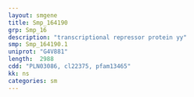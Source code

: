 ```yaml
---
layout: smgene
title: Smp_164190
grp: Smp_16
description: "transcriptional repressor protein yy"
smp: Smp_164190.1
uniprot: "G4V881"
length:  2988
cdd: "PLN03086, cl22375, pfam13465"
kk: ns
categories: sm
---
```

